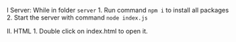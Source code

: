 I Server:
	While in folder `server`
	1. Run command `npm i` to install all packages
	2. Start the server with command `node index.js`

II. HTML
	1. Double click on index.html to open it.